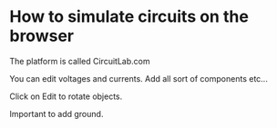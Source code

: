 # How to simulate circuits on the browser

The platform is called CircuitLab.com

You can edit voltages and currents. Add all sort of components etc...

Click on Edit to rotate objects.

Important to add ground.



